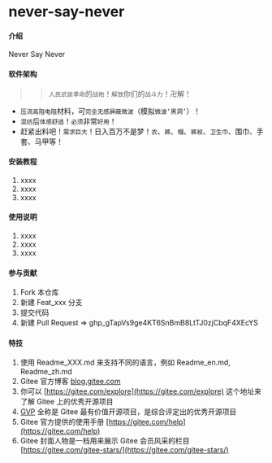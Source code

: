 # never-say-never

#### 介绍
Never Say Never

#### 软件架构
>> ``人民武装革命``的``战袍``！``解放``你们的``战斗力``！卍解！
* ``压流高阻电阻``材料，可``完全无感屏蔽微波``（模拟``微波‘黑洞’``）！
* ``混纺``后``体感舒适``！``必须``非常``好用``！
* 赶紧出料吧！``需求巨大``！日入百万不是梦！``衣``、``裤``、``帽``、``裤衩``、``卫生巾``、围巾、手套、马甲等！

#### 安装教程

1.  xxxx
2.  xxxx
3.  xxxx

#### 使用说明

1.  xxxx
2.  xxxx
3.  xxxx

#### 参与贡献

1.  Fork 本仓库
2.  新建 Feat_xxx 分支
3.  提交代码
4.  新建 Pull Request => 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


#### 特技

1.  使用 Readme\_XXX.md 来支持不同的语言，例如 Readme\_en.md, Readme\_zh.md
2.  Gitee 官方博客 [blog.gitee.com](https://blog.gitee.com)
3.  你可以 [https://gitee.com/explore](https://gitee.com/explore) 这个地址来了解 Gitee 上的优秀开源项目
4.  [GVP](https://gitee.com/gvp) 全称是 Gitee 最有价值开源项目，是综合评定出的优秀开源项目
5.  Gitee 官方提供的使用手册 [https://gitee.com/help](https://gitee.com/help)
6.  Gitee 封面人物是一档用来展示 Gitee 会员风采的栏目 [https://gitee.com/gitee-stars/](https://gitee.com/gitee-stars/)
